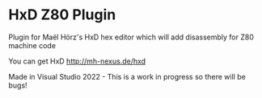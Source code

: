 # HxD Z80 Plugin

Plugin for Maël Hörz's HxD hex editor which will add disassembly for Z80 machine code

You can get HxD http://mh-nexus.de/hxd

Made in Visual Studio 2022 - This is a work in progress so there will be bugs!
